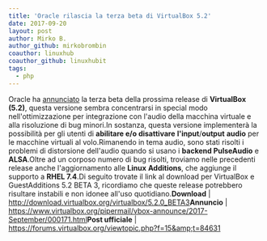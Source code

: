```yaml
---
title: 'Oracle rilascia la terza beta di VirtualBox 5.2'
date: 2017-09-20
layout: post
author: Mirko B.
author_github: mirkobrombin
coauthor: linuxhub
coauthor_github: linuxhubit
tags:
  - php
---
```

Oracle ha <a href="https://www.virtualbox.org/pipermail/vbox-announce/2017-September/000171.html">annunciato</a> la terza beta della prossima release di <strong>VirtualBox (5.2)</strong>, questa versione sembra concentrarsi in special modo nell'ottimizzazione per integrazione con l'audio della macchina virtuale e alla risoluzione di bug minori.In sostanza, questa versione implementerà la possibilità per gli utenti di <strong>abilitare e/o disattivare</strong> <strong>l'input</strong>/<strong>output</strong> <strong>audio</strong> per le macchine virtuali al volo.Rimanendo in tema audio, sono stati risolti i problemi di distorsione dell'audio quando si usano i <strong>backend PulseAudio</strong> e <strong>ALSA</strong>.Oltre ad un corposo numero di bug risolti, troviamo nelle precedenti release anche l'aggiornamento alle <strong>Linux</strong> <strong>Additions</strong>, che aggiunge il supporto a <strong>RHEL 7.4</strong>.Di seguito trovate il link al download per VirtualBox e GuestAdditions 5.2 BETA 3, ricordiamo che queste release potrebbero risultare instabili e non idonee all'uso quotidiano.<strong>Download</strong> |<a href="http://download.virtualbox.org/virtualbox/5.2.0_BETA3"> http://download.virtualbox.org/virtualbox/5.2.0_BETA3</a><strong>Annuncio</strong> | <a href="https://www.virtualbox.org/pipermail/vbox-announce/2017-September/000171.html">https://www.virtualbox.org/pipermail/vbox-announce/2017-September/000171.html</a><strong>Post ufficiale</strong> |<a href="https://forums.virtualbox.org/viewtopic.php?f=15&amp;t=84631"> https://forums.virtualbox.org/viewtopic.php?f=15&amp;t=84631</a>